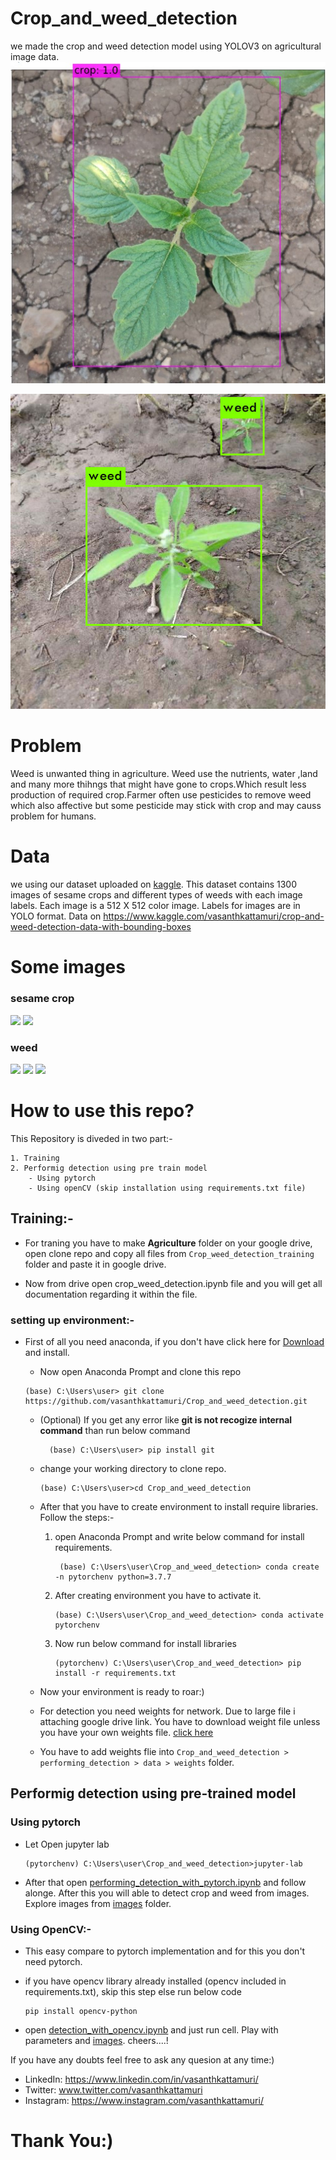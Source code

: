 # Crop_and_weed_detection
we made the crop and weed detection model using YOLOV3 on agricultural image data.
![](https://github.com/vasanthkattamuri/Crop_and_weed_detection/blob/master/performing_detection/data/detection/detection.jpg)



![](https://github.com/vasanthkattamuri/Crop_and_weed_detection/blob/master/performing_detection/data/detection/detection_1.jpeg)

# Problem
Weed is unwanted thing in agriculture. Weed use the nutrients, water ,land and many more thihngs that might have gone to crops.Which result less production of required crop.Farmer often use pesticides to remove weed which also affective but some pesticide may stick with crop and may causs problem for humans.

# Data
we using our dataset uploaded on [kaggle](https://www.kaggle.com/vasanthkattamuri/crop-and-weed-detection-data-with-bounding-boxes).
This dataset contains 1300 images of sesame crops and different types of weeds with each image labels.
Each image is a 512 X 512 color image. Labels for images are in YOLO format.
Data on https://www.kaggle.com/vasanthkattamuri/crop-and-weed-detection-data-with-bounding-boxes

# Some images
### sesame crop
![](https://www.googleapis.com/download/storage/v1/b/kaggle-user-content/o/inbox%2F3745280%2Fdd84e10cd56c74516656e1fee2742763%2Ftal_55.jpeg?generation=1589438968788391&alt=media)
![](https://www.googleapis.com/download/storage/v1/b/kaggle-user-content/o/inbox%2F3745280%2Fbf8669472ca779a36fbd992c6ee80b9b%2Ftal_44.jpeg?generation=1589438975110310&alt=media)

### weed
![](https://www.googleapis.com/download/storage/v1/b/kaggle-user-content/o/inbox%2F3745280%2F223e1ae1bc2b2d976ccf79685bb5ef24%2Fimage_359.jpeg?generation=1589439154681622&alt=media)
![](https://www.googleapis.com/download/storage/v1/b/kaggle-user-content/o/inbox%2F3745280%2Fec12dbafbf4b5b6e1b46cc1a47e95147%2Fimage_528.jpeg?generation=1589439166010189&alt=media)
![](https://www.googleapis.com/download/storage/v1/b/kaggle-user-content/o/inbox%2F3745280%2Fc4e147d01af2667a293c3ff1caac6a85%2Fimage_21.jpeg?generation=1589439187082625&alt=media)



  
  # How to use this repo?

  This Repository is diveded in two part:-

    1. Training 
    2. Performig detection using pre train model
        - Using pytorch
        - Using openCV (skip installation using requirements.txt file)


## Training:-
 
 * For traning you have to make **Agriculture** folder on your google drive, open clone repo and copy all files from `Crop_weed_detection_training` folder and paste it in google drive.

 * Now from drive open crop_weed_detection.ipynb file and you will get all documentation regarding it within the file.


### setting up environment:-

 * First of all you need anaconda, if you don't have click here for [Download](https://www.anaconda.com/products/individual) and install.

    * Now open Anaconda Prompt and clone this repo
   ```
   (base) C:\Users\user> git clone https://github.com/vasanthkattamuri/Crop_and_weed_detection.git
    ```  
     - (Optional) If you get any error like **git is not recogize internal command** than run below command
          ```
            (base) C:\Users\user> pip install git
          ``` 
      
    * change your working directory to clone repo.
      ```
      (base) C:\Users\user>cd Crop_and_weed_detection
      ```
    * After that you have to create environment to install require libraries. Follow the steps:-
       1. open Anaconda Prompt and write below command for install requirements.
           ```
            (base) C:\Users\user\Crop_and_weed_detection> conda create -n pytorchenv python=3.7.7
           ```
      2. After creating environment you have to activate it.
          ```
          (base) C:\Users\user\Crop_and_weed_detection> conda activate pytorchenv
         ```
      3.  Now run below command for install libraries
          ```
          (pytorchenv) C:\Users\user\Crop_and_weed_detection> pip install -r requirements.txt 
          ```
   * Now your environment is ready to roar:)
   
   * For detection you need weights for network. Due to large file i attaching google drive link. You have to download weight file unless you have your own weights file. [click here](https://drive.google.com/open?id=1-Aam2D-fqnwecbeHwa4rtzxtNjwcDkP6)

   
   * You have to add weights flie into `Crop_and_weed_detection > performing_detection > data > weights` folder.

## Performig detection using pre-trained model
### Using pytorch
   * Let Open jupyter lab

      ```
     (pytorchenv) C:\Users\user\Crop_and_weed_detection>jupyter-lab
     ```
 


   * After that open [performing_detection_with_pytorch.ipynb](https://github.com/vasanthkattamuri/Crop_and_weed_detection/blob/master/performing_detection/pytorch/performing_detection_with_pytorch.ipynb) and follow alonge. After this you will able to detect crop and weed from images. Explore images from [images](https://github.com/vasanthkattamuri/Crop_and_weed_detection/blob/master/performing_detection/data/images) folder.

### Using OpenCV:-

  * This easy compare to pytorch implementation and for this you don't need pytorch.

  * if you have opencv library already installed (opencv included in requirements.txt), skip this step else run below code
    ```
    pip install opencv-python
    ```
  
  * open [detection_with_opencv.ipynb](https://github.com/vasanthkattamuri/Crop_and_weed_detection/blob/master/performing_detection/opencv/detection_with_opencv.ipynb) and just run cell. Play with parameters and [images](https://github.com/vasanthkattamuri/Crop_and_weed_detection/blob/master/performing_detection/data/images). cheers....!


If you have any doubts feel free to ask any quesion at any time:)  
  * LinkedIn:  https://www.linkedin.com/in/vasanthkattamuri/  
  * Twitter:   www.twitter.com/vasanthkattamuri  
  * Instagram: https://www.instagram.com/vasanthkattamuri/  

 # Thank You:) 




  






